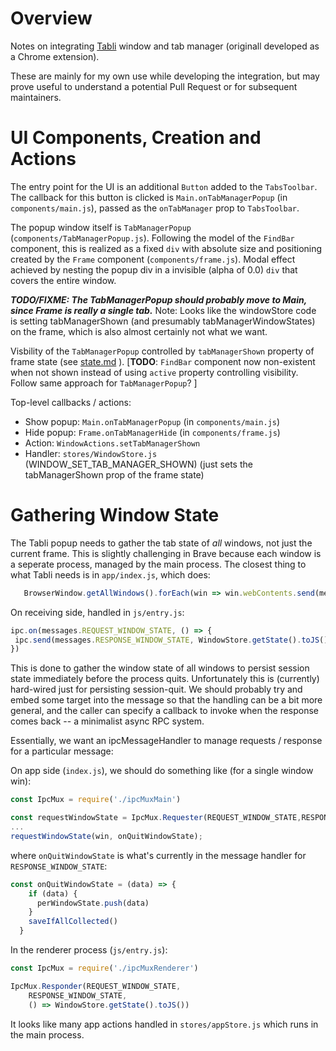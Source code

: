 # Overview

Notes on integrating [Tabli](http://www.gettabli.com/) window and tab manager (originall developed as a Chrome extension).

These are mainly for my own use while developing the integration, but may prove useful to understand a potential Pull Request or for subsequent maintainers.

# UI Components, Creation and Actions

The entry point for the UI is an additional `Button` added to the `TabsToolbar`. The callback for this button is clicked is `Main.onTabManagerPopup` (in `components/main.js`), passed as the `onTabManager` prop to `TabsToolbar`.

The popup window itself is `TabManagerPopup` (`components/TabManagerPopup.js`). Following the model of the `FindBar` component, this is realized as a fixed `div` with absolute size and positioning created
by the `Frame` component (`components/frame.js`).  Modal effect achieved by nesting the popup div in a invisible (alpha of 0.0) `div` that covers the entire window.

***TODO/FIXME: The TabManagerPopup should probably move to Main, since Frame is really a single tab.***
Note:  Looks like the windowStore code is setting tabManagerShown (and presumably tabManagerWindowStates) on the frame, which is also almost certainly not what we want.


Visbility of the `TabManagerPopup` controlled by `tabManagerShown` property of frame state (see [state.md](state.md) ).  [**TODO**: `FindBar` component now non-existent when not shown instead of using `active` property controlling visibility. Follow same approach for `TabManagerPopup`? ]

Top-level callbacks / actions:
  - Show popup: `Main.onTabManagerPopup` (in `components/main.js`)
  - Hide popup: `Frame.onTabManagerHide` (in `components/frame.js`)
  - Action: `WindowActions.setTabManagerShown` 
  - Handler: `stores/WindowStore.js` (WINDOW_SET_TAB_MANAGER_SHOWN)
    (just sets the tabManagerShown prop of the frame state)



# Gathering Window State

The Tabli popup needs to gather the tab state of *all* windows, not just the current frame.
This is slightly challenging in Brave because each window is a seperate process, managed by the main process.
The closest thing to what Tabli needs is in `app/index.js`, which does:

```javascript
   BrowserWindow.getAllWindows().forEach(win => win.webContents.send(messages.REQUEST_WINDOW_STATE))
 ```


 On receiving side, handled in `js/entry.js`:

 ```javascript
 ipc.on(messages.REQUEST_WINDOW_STATE, () => {
  ipc.send(messages.RESPONSE_WINDOW_STATE, WindowStore.getState().toJS())
})
```

This is done to gather the window state of all windows to persist session state immediately before the process quits.  Unfortunately this is (currently) hard-wired just for persisting session-quit.
We should probably try and embed some target into the message so that the handling can be a bit more general, and the caller can specify a callback to invoke when the response comes back -- a minimalist async RPC system.

Essentially, we want an ipcMessageHandler to manage requests / response for a particular message:

On app side (`index.js`), we should do something like (for a single window win):

```javascript
const IpcMux = require('./ipcMuxMain')

const requestWindowState = IpcMux.Requester(REQUEST_WINDOW_STATE,RESPONSE_WINDOW_STATE);
...
requestWindowState(win, onQuitWindowState);
```

where `onQuitWindowState` is what's currently in the message handler for `RESPONSE_WINDOW_STATE`:

```javascript
const onQuitWindowState = (data) => {
    if (data) {
      perWindowState.push(data)
    }
    saveIfAllCollected()
  }
```

In the renderer process (`js/entry.js`):


```javascript
const IpcMux = require('./ipcMuxRenderer')

IpcMux.Responder(REQUEST_WINDOW_STATE,
    RESPONSE_WINDOW_STATE, 
    () => WindowStore.getState().toJS())
```

It looks like many app actions handled in `stores/appStore.js` which runs in the main process.
